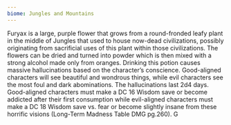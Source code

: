 ```yaml
---
biome: Jungles and Mountains
---
```

Furyax is a large, purple flower that grows from a round-fronded leafy plant in the middle of Jungles that used to house now-dead civilizations, possibly originating from sacrificial uses of this plant within those civilizations. The flowers can be dried and turned into powder which is then mixed with a strong alcohol made only from oranges. Drinking this potion causes massive hallucinations based on the character’s conscience. Good-aligned characters will see beautiful and wondrous things, while evil characters see the most foul and dark abominations. The hallucinations last 2d4 days. Good-aligned characters must make a DC 16 Wisdom save or become addicted after their first consumption while evil-aligned characters must make a DC 18 Wisdom save vs. fear or become slightly insane from these horrific visions (Long-Term Madness Table DMG pg.260). G 

